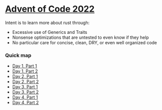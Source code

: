 # [Advent of Code 2022](https://adventofcode.com/2022)

Intent is to learn more about rust through:

- Excessive use of Generics and Traits
- Nonsense optimizations that are untested to even know if they help
- No particular care for concise, clean, DRY, or even well organized code

### Quick map

- [Day 1, Part 1](./aoc1a/src/main.rs)
- [Day 1, Part 2](./aoc1b/src/main.rs)
- [Day 2, Part 1](./aoc2a/src/main.rs)
- [Day 2, Part 2](./aoc2b/src/main.rs)
- [Day 3, Part 1](./aoc3a/src/main.rs)
- [Day 3, Part 2](./aoc3b/src/main.rs)
- [Day 4, Part 1](./aoc4a/src/main.rs)
- [Day 4, Part 2](./aoc4b/src/main.rs)
